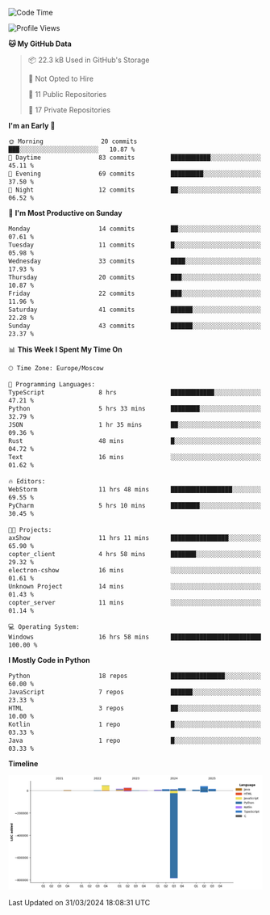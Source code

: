 <!--START_SECTION:waka-->
![Code Time](http://img.shields.io/badge/Code%20Time-243%20hrs%2035%20mins-blue)

![Profile Views](http://img.shields.io/badge/Profile%20Views-0-blue)

**🐱 My GitHub Data** 

> 📦 22.3 kB Used in GitHub's Storage 
 > 
> 🚫 Not Opted to Hire
 > 
> 📜 11 Public Repositories 
 > 
> 🔑 17 Private Repositories 
 > 
**I'm an Early 🐤** 

```text
🌞 Morning                20 commits          ███░░░░░░░░░░░░░░░░░░░░░░   10.87 % 
🌆 Daytime                83 commits          ███████████░░░░░░░░░░░░░░   45.11 % 
🌃 Evening                69 commits          █████████░░░░░░░░░░░░░░░░   37.50 % 
🌙 Night                  12 commits          ██░░░░░░░░░░░░░░░░░░░░░░░   06.52 % 
```
📅 **I'm Most Productive on Sunday** 

```text
Monday                   14 commits          ██░░░░░░░░░░░░░░░░░░░░░░░   07.61 % 
Tuesday                  11 commits          █░░░░░░░░░░░░░░░░░░░░░░░░   05.98 % 
Wednesday                33 commits          ████░░░░░░░░░░░░░░░░░░░░░   17.93 % 
Thursday                 20 commits          ███░░░░░░░░░░░░░░░░░░░░░░   10.87 % 
Friday                   22 commits          ███░░░░░░░░░░░░░░░░░░░░░░   11.96 % 
Saturday                 41 commits          ██████░░░░░░░░░░░░░░░░░░░   22.28 % 
Sunday                   43 commits          ██████░░░░░░░░░░░░░░░░░░░   23.37 % 
```


📊 **This Week I Spent My Time On** 

```text
🕑︎ Time Zone: Europe/Moscow

💬 Programming Languages: 
TypeScript               8 hrs               ████████████░░░░░░░░░░░░░   47.21 % 
Python                   5 hrs 33 mins       ████████░░░░░░░░░░░░░░░░░   32.79 % 
JSON                     1 hr 35 mins        ██░░░░░░░░░░░░░░░░░░░░░░░   09.36 % 
Rust                     48 mins             █░░░░░░░░░░░░░░░░░░░░░░░░   04.72 % 
Text                     16 mins             ░░░░░░░░░░░░░░░░░░░░░░░░░   01.62 % 

🔥 Editors: 
WebStorm                 11 hrs 48 mins      █████████████████░░░░░░░░   69.55 % 
PyCharm                  5 hrs 10 mins       ████████░░░░░░░░░░░░░░░░░   30.45 % 

🐱‍💻 Projects: 
axShow                   11 hrs 11 mins      ████████████████░░░░░░░░░   65.90 % 
copter_client            4 hrs 58 mins       ███████░░░░░░░░░░░░░░░░░░   29.32 % 
electron-cshow           16 mins             ░░░░░░░░░░░░░░░░░░░░░░░░░   01.61 % 
Unknown Project          14 mins             ░░░░░░░░░░░░░░░░░░░░░░░░░   01.43 % 
copter_server            11 mins             ░░░░░░░░░░░░░░░░░░░░░░░░░   01.14 % 

💻 Operating System: 
Windows                  16 hrs 58 mins      █████████████████████████   100.00 % 
```

**I Mostly Code in Python** 

```text
Python                   18 repos            ███████████████░░░░░░░░░░   60.00 % 
JavaScript               7 repos             ██████░░░░░░░░░░░░░░░░░░░   23.33 % 
HTML                     3 repos             ██░░░░░░░░░░░░░░░░░░░░░░░   10.00 % 
Kotlin                   1 repo              █░░░░░░░░░░░░░░░░░░░░░░░░   03.33 % 
Java                     1 repo              █░░░░░░░░░░░░░░░░░░░░░░░░   03.33 % 
```



**Timeline**

![Lines of Code chart](https://raw.githubusercontent.com/adlemx/adlemx/main/assets/bar_graph.png)


 Last Updated on 31/03/2024 18:08:31 UTC
<!--END_SECTION:waka-->
